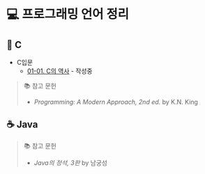# 💻 프로그래밍 언어 정리

## 🧠 C
* C입문
  * [01-01. C의 역사](C/01_C입문/01-01_C의_역사.md) - 작성중

> 📚 참고 문헌  
> * *Programming: A Modern Approach, 2nd ed.* by K.N. King

## ☕ Java 

> 📚 참고 문헌  
> * *Java의 정석,  3판* by 남궁성
